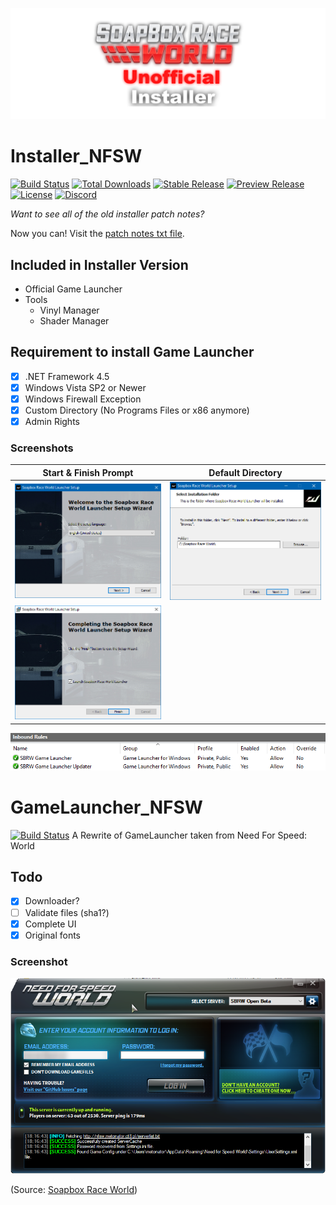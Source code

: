<p align="center">
  <img src="/Images/sbrw-1024.png" />
</p>

# Installer_NFSW 
[![Build Status](https://gitlab.com/1DavidCarbon/soapbox-installer-releases-download/badges/master/build.svg)](https://github.com/1DavidCarbon/Soapbox_Launcher_Installer/releases/latest) 
[![Total Downloads](https://img.shields.io/github/downloads/1DavidCarbon/Soapbox_Launcher_Installer/total.svg?colorB=informational&label=downloads&logo=GitHub&style=flat)](https://github.com/1DavidCarbon/Soapbox_Launcher_Installer/releases/latest) 
[![Stable Release](https://img.shields.io/github/release/1DavidCarbon/Soapbox_Launcher_Installer.svg?label=stable%20release&logo=downloads&style=flat)](https://github.com/1DavidCarbon/Soapbox_Launcher_Installer/releases/latest) 
[![Preview Release](https://img.shields.io/github/release-pre/1DavidCarbon/Soapbox_Launcher_Installer.svg?label=pre-release&style=flat)](https://github.com/1DavidCarbon/Soapbox_Launcher_Installer/releases/latest) 
[![License](https://img.shields.io/github/license/1DavidCarbon/Soapbox_Launcher_Installer.svg?style=flat)](https://github.com/1DavidCarbon/Soapbox_Launcher_Installer/blob/master/LICENSE)
[![Discord](https://img.shields.io/discord/311140210018615310.svg?label=&logo=discord&logoColor=ffffff&color=7389D8&labelColor=6A7EC2)](https://discord.gg/TUsXvVp)

*Want to see all of the old installer patch notes?*

Now you can! Visit the [patch notes txt file][installer patch notes].

[installer patch notes]: https://1davidcarbon.gitlab.io/soapbox-installer-releases-download/Update%20History.txt

## Included in Installer Version
- Official Game Launcher
- Tools
  - Vinyl Manager
  - Shader Manager

## Requirement to install Game Launcher

- [X] .NET Framework 4.5
- [X] Windows Vista SP2 or Newer
- [X] Windows Firewall Exception
- [x] Custom Directory (No Programs Files or x86 anymore)
- [x] Admin Rights

### Screenshots
Start & Finish Prompt             |  Default Directory
:-------------------------:|:-------------------------:
![Language Prompt](/Images/Soapbox%20Installer%20(Lang).PNG) | ![Default Directory](/Images/Soapbox%20Installer%20(Dir).PNG)
![Finished Installation Prompt](/Images/Soapbox%20Installer%20(Launch).PNG) |

<p align="center">
  <img src="/Images/Soapbox%20Installer%20(Firewall).PNG" alt="Windows Firewall Exceptions" />
</p>

# GameLauncher_NFSW 
[![Build Status](https://travis-ci.org/SoapboxRaceWorld/GameLauncher_NFSW.svg?branch=master)](https://travis-ci.org/SoapboxRaceWorld/GameLauncher_NFSW)
A Rewrite of GameLauncher taken from Need For Speed: World

## Todo
- [X] Downloader?
- [ ] Validate files (sha1?)
- [X] Complete UI
- [X] Original fonts

### Screenshot
![](https://raw.githubusercontent.com/SoapboxRaceWorld/GameLauncher_NFSW/interface_v3/screenshot.png)

(Source: [Soapbox Race World](https://github.com/SoapboxRaceWorld/GameLauncher_NFSW))
